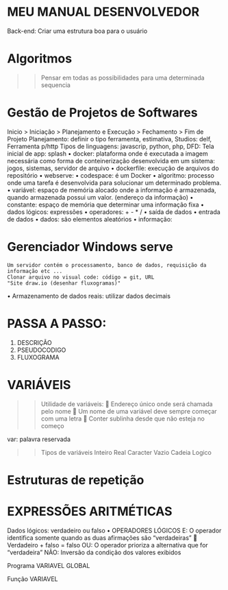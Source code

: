 
# MEU MANUAL DESENVOLVEDOR

Back-end: Criar uma estrutura boa para o usuário 

# Algoritmos

>> Pensar em todas as possibilidades para uma determinada sequencia 

# Gestão de Projetos de Softwares
Inicio > Iniciação > Planejamento e Execução > Fechamento > Fim de Projeto
Planejamento: definir o tipo ferramenta, estimativa, 
Studios: delf, 
Ferramenta p/http
Tipos de linguagens: javascrip, python, php, 
DFD: 
Tela inicial de app: splash
•	docker: plataforma onde é executada a imagem necessária como forma de conteinerização desenvolvida em um sistema: jogos, sistemas, servidor de arquivo 
•	dockerfile: execução de arquivos do repositório 
•	webserve:
•	codespace: é um Docker 
•	algoritmo: processo onde uma tarefa é desenvolvida para solucionar um determinado problema. 
•	variável: espaço de memória alocado onde a informação é armazenada, quando armazenada possui um valor. (endereço da informação) 
•	constante: espaço de memória que determinar uma informação fixa
•	dados lógicos: expressões 
•	operadores: + - * /
•	saída de dados 
•	entrada de dados
•	dados: são elementos aleatórios 
•	informação: 

# Gerenciador Windows serve
	Um servidor contém o processamento, banco de dados, requisição da informação etc ... 
	Clonar arquivo no visual code: código = git, URL 
 	"Site draw.io (desenhar fluxogramas)"
•	Armazenamento de dados reais: utilizar dados decimais 

# PASSA A PASSO: 
1.	DESCRIÇÃO
2.	PSEUDOCODIGO
3.	FLUXOGRAMA 

# VARIÁVEIS
>> Utilidade de variáveis:
	Endereço único onde será chamada pelo nome 
	Um nome de uma variável deve sempre começar com uma letra 
	Conter sublinha desde que não esteja no começo 

var: palavra reservada 

>> Tipos de variáveis
Inteiro 
Real 
Caracter 
Vazio 
Cadeia 
Logico 

# Estruturas de repetição 

# EXPRESSÕES ARITMÉTICAS
Dados lógicos: verdadeiro ou falso
•	OPERADORES LÓGICOS
E: O operador identifica somente quando as duas afirmações são “verdadeiras” 
	Verdadeiro + falso = falso
OU: O operador prioriza a alternativa que for “verdadeira”
NÃO: Inversão da condição dos valores exibidos 

Programa 
VARIAVEL GLOBAL 

Função
VARIAVEL 
